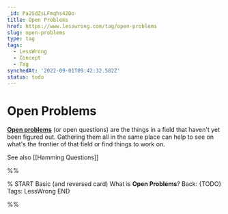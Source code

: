 ```yaml
---
_id: Pa2SdZsLFmqhs42Do
title: Open Problems
href: https://www.lesswrong.com/tag/open-problems
slug: open-problems
type: tag
tags:
  - LessWrong
  - Concept
  - Tag
synchedAt: '2022-09-01T09:42:32.582Z'
status: todo
---
```


# Open Problems

[**Open problems**](http://en.wikipedia.org/wiki/Open_problems) (or open questions) are the things in a field that haven't yet been figured out. Gathering them all in the same place can help to see on what's the frontier of that field or find things to work on.

See also [[Hamming Questions]]


%%

% START
Basic (and reversed card)
What is **Open Problems**?
Back: {TODO}
Tags: LessWrong
END

%%
	
